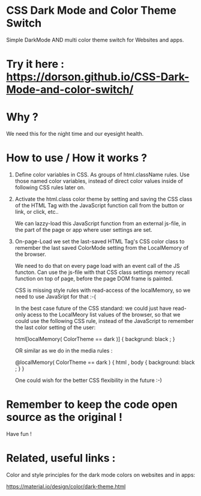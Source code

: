 # CSS Dark Mode and Color Theme Switch
Simple DarkMode AND multi color theme switch for Websites and apps.

# Try it here : https://dorson.github.io/CSS-Dark-Mode-and-color-switch/


# Why ?
 We need this for the night time and our eyesight health.
 

# How to use  / How it works ?
 
 1. Define color variables in CSS. As groups of html.className rules.
    Use those named color variables, instead of direct color values inside
    of following CSS rules later on.
    
    
 2. Activate the html.class color theme by setting and saving the
    CSS class of the HTML Tag with the JavaScript function call from
    the button or link, or click, etc..
    
    We can lazzy-load this JavaScript function from an external js-file,
    in the part of the page or app where user settings are set.
 
 
 3. On-page-Load we set the last-saved HTML Tag's CSS color class
    to remember the last saved ColorMode setting from the
    LocalMemory of the browser.
 
    We need to do that on every page load with an event call of the JS functon.
    Can use the js-file with that CSS class settings memory recall function on top
    of page, before the page DOM frame is painted.
    
    CSS is missing style rules with read-access of the localMemory,
    so we need to use JavaSript for that :-(
    
    In the best case future of the CSS standard: we could just have read-only acess to
    the LocalMeory list values of the browser, so that we could use the following
    CSS rule, instead of the JavaScript to remember the last color setting of the user:
    
    html[localMemory( ColorTheme == dark )] { backgrund: black ; }
    
    OR similar as we do in the media rules :

     @localMemory( ColorTheme == dark ) {
        html , body { background: black ;  }
      }
    
    One could wish for the better CSS flexibility in the future :-)
    

# Remember to keep the code open source as the original !

 Have fun ! 
 
 

# Related, useful links :

Color and style principles for the dark mode colors on websites and in apps:

https://material.io/design/color/dark-theme.html



